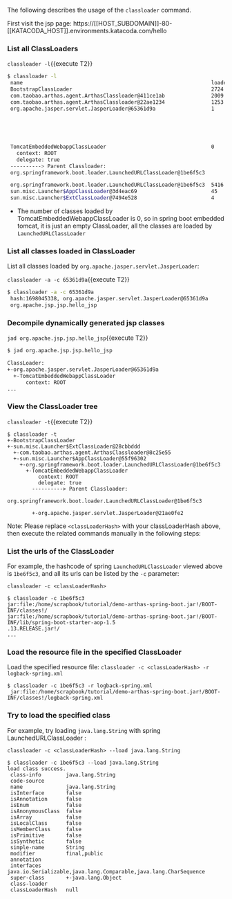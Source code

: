 

The following describes the usage of the `classloader` command.

First visit the jsp page: https://[[HOST_SUBDOMAIN]]-80-[[KATACODA_HOST]].environments.katacoda.com/hello

### List all ClassLoaders

`classloader -l`{{execute T2}}

```bash
$ classloader -l
 name                                                             loadedCount  hash      parent
 BootstrapClassLoader                                             2724         null      null
 com.taobao.arthas.agent.ArthasClassloader@411ce1ab               2009         411ce1ab  sun.misc.Launcher$ExtClassLoader@7494e528
 com.taobao.arthas.agent.ArthasClassloader@22ae1234               1253         22ae1234  sun.misc.Launcher$ExtClassLoader@7494e528
 org.apache.jasper.servlet.JasperLoader@65361d9a                  1            65361d9a  TomcatEmbeddedWebappClassLoader
                                                                                           context: ROOT
                                                                                           delegate: true
                                                                                         ----------> Parent Classloader:
                                                                                         org.springframework.boot.loader.LaunchedURLClassLoader@1be6f5c3

 TomcatEmbeddedWebappClassLoader                                  0            8546cd5   org.springframework.boot.loader.LaunchedURLClassLoader@1be6f5c3
   context: ROOT
   delegate: true
 ----------> Parent Classloader:
 org.springframework.boot.loader.LaunchedURLClassLoader@1be6f5c3

 org.springframework.boot.loader.LaunchedURLClassLoader@1be6f5c3  5416         1be6f5c3  sun.misc.Launcher$AppClassLoader@3d4eac69
 sun.misc.Launcher$AppClassLoader@3d4eac69                        45           3d4eac69  sun.misc.Launcher$ExtClassLoader@7494e528
 sun.misc.Launcher$ExtClassLoader@7494e528                        4            7494e528  null
```

* The number of classes loaded by TomcatEmbeddedWebappClassLoader is 0, so in spring boot embedded tomcat, it is just an empty ClassLoader, all the classes are loaded by `LaunchedURLClassLoader`


### List all classes loaded in ClassLoader

List all classes loaded by `org.apache.jasper.servlet.JasperLoader`:

`classloader -a -c 65361d9a`{{execute T2}}

```bash
$ classloader -a -c 65361d9a
 hash:1698045338, org.apache.jasper.servlet.JasperLoader@65361d9a
 org.apache.jsp.jsp.hello_jsp
```

### Decompile dynamically generated jsp classes

`jad org.apache.jsp.jsp.hello_jsp`{{execute T2}}

```bash
$ jad org.apache.jsp.jsp.hello_jsp

ClassLoader:
+-org.apache.jasper.servlet.JasperLoader@65361d9a
  +-TomcatEmbeddedWebappClassLoader
      context: ROOT
...
```

### View the ClassLoader tree


`classloader -t`{{execute T2}}

```
$ classloader -t
+-BootstrapClassLoader
+-sun.misc.Launcher$ExtClassLoader@28cbbddd
  +-com.taobao.arthas.agent.ArthasClassloader@8c25e55
  +-sun.misc.Launcher$AppClassLoader@55f96302
    +-org.springframework.boot.loader.LaunchedURLClassLoader@1be6f5c3
      +-TomcatEmbeddedWebappClassLoader
          context: ROOT
          delegate: true
        ----------> Parent Classloader:
        org.springframework.boot.loader.LaunchedURLClassLoader@1be6f5c3

        +-org.apache.jasper.servlet.JasperLoader@21ae0fe2
```

Note: Please replace `<classLoaderHash>` with your classLoaderHash above, then execute the related commands manually in the following steps:

### List the urls of the ClassLoader

For example, the hashcode of spring `LaunchedURLClassLoader` viewed above is `1be6f5c3`, and all its urls can be listed by the `-c` parameter:

`classloader -c <classLoaderHash>`

```
$ classloader -c 1be6f5c3
jar:file:/home/scrapbook/tutorial/demo-arthas-spring-boot.jar!/BOOT-INF/classes!/
jar:file:/home/scrapbook/tutorial/demo-arthas-spring-boot.jar!/BOOT-INF/lib/spring-boot-starter-aop-1.5
.13.RELEASE.jar!/
...
```

### Load the resource file in the specified ClassLoader

Load the specified resource file: `classloader -c <classLoaderHash> -r logback-spring.xml`

```
$ classloader -c 1be6f5c3 -r logback-spring.xml
 jar:file:/home/scrapbook/tutorial/demo-arthas-spring-boot.jar!/BOOT-INF/classes!/logback-spring.xml
```

### Try to load the specified class

For example, try loading `java.lang.String` with spring LaunchedURLClassLoader :

`classloader -c <classLoaderHash> --load java.lang.String`

```
$ classloader -c 1be6f5c3 --load java.lang.String
load class success.
 class-info        java.lang.String
 code-source
 name              java.lang.String
 isInterface       false
 isAnnotation      false
 isEnum            false
 isAnonymousClass  false
 isArray           false
 isLocalClass      false
 isMemberClass     false
 isPrimitive       false
 isSynthetic       false
 simple-name       String
 modifier          final,public
 annotation
 interfaces        java.io.Serializable,java.lang.Comparable,java.lang.CharSequence
 super-class       +-java.lang.Object
 class-loader
 classLoaderHash   null
```

